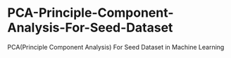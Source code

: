 # PCA-Principle-Component-Analysis-For-Seed-Dataset
PCA(Principle Component Analysis) For Seed Dataset in Machine Learning
